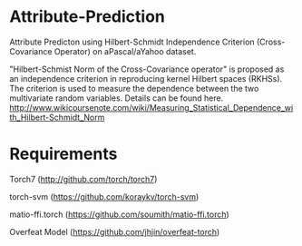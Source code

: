 # Attribute-Prediction

Attribute Predicton using Hilbert-Schmidt Independence Criterion (Cross-Covariance Operator) on aPascal/aYahoo dataset.

"Hilbert-Schmist Norm of the Cross-Covariance operator" is proposed as an independence criterion in reproducing kernel Hilbert spaces (RKHSs). The criterion is used to measure the dependence between the two multivariate random variables. Details can be found here.
http://www.wikicoursenote.com/wiki/Measuring_Statistical_Dependence_with_Hilbert-Schmidt_Norm

# Requirements
Torch7 (http://github.com/torch/torch7)

torch-svm (https://github.com/koraykv/torch-svm)

matio-ffi.torch (https://github.com/soumith/matio-ffi.torch)

Overfeat Model (https://github.com/jhjin/overfeat-torch)

